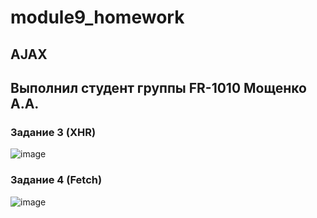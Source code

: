 # module9_homework

## AJAX

## Выполнил студент группы FR-1010 Мощенко А.А.

### Задание 3 (XHR)

![image](https://github.com/AndrewMosh/module9_homework-/blob/main/%D0%B7%D0%B0%D0%B4%D0%B0%D0%BD%D0%B8%D0%B5%203/Screen-Recording-2022-09-09-at-13.14.14.gif)

### Задание 4 (Fetch)

![image](https://github.com/AndrewMosh/module9_homework-/blob/main/%D0%B7%D0%B0%D0%B4%D0%B0%D0%BD%D0%B8%D0%B5%204./gif4.gif)
